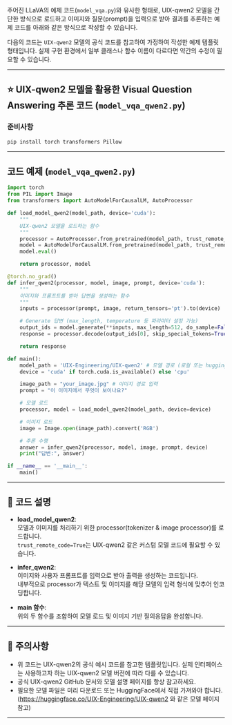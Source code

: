 주어진 LLaVA의 예제 코드(`model_vqa.py`)와 유사한 형태로, UIX-qwen2 모델을 간단한 방식으로 로드하고 이미지와 질문(prompt)을 입력으로 받아 결과를 추론하는 예제 코드를 아래와 같은 방식으로 작성할 수 있습니다.

다음의 코드는 `UIX-qwen2` 모델의 공식 코드를 참고하여 가정하여 작성한 예제 템플릿 형태입니다. 실제 구현 환경에서 일부 클래스나 함수 이름이 다르다면 약간의 수정이 필요할 수 있습니다.

---

## ⭐️ UIX-qwen2 모델을 활용한 Visual Question Answering 추론 코드 (`model_vqa_qwen2.py`)

### 준비사항

```bash
pip install torch transformers Pillow
```

---

## 코드 예제 (`model_vqa_qwen2.py`)

```python
import torch
from PIL import Image
from transformers import AutoModelForCausalLM, AutoProcessor

def load_model_qwen2(model_path, device='cuda'):
    """
    UIX-qwen2 모델을 로드하는 함수
    """
    processor = AutoProcessor.from_pretrained(model_path, trust_remote_code=True)
    model = AutoModelForCausalLM.from_pretrained(model_path, trust_remote_code=True).to(device)
    model.eval()

    return processor, model

@torch.no_grad()
def infer_qwen2(processor, model, image, prompt, device='cuda'):
    """
    이미지와 프롬프트를 받아 답변을 생성하는 함수
    """
    inputs = processor(prompt, image, return_tensors='pt').to(device)

    # Generate 답변 (max_length, temperature 등 파라미터 설정 가능)
    output_ids = model.generate(**inputs, max_length=512, do_sample=False)
    response = processor.decode(output_ids[0], skip_special_tokens=True)

    return response

def main():
    model_path = 'UIX-Engineering/UIX-qwen2' # 모델 경로 (로컬 또는 huggingface repo id)
    device = 'cuda' if torch.cuda.is_available() else 'cpu'

    image_path = "your_image.jpg" # 이미지 경로 입력
    prompt = "이 이미지에서 무엇이 보이나요?"

    # 모델 로드
    processor, model = load_model_qwen2(model_path, device=device)

    # 이미지 로드
    image = Image.open(image_path).convert('RGB')

    # 추론 수행
    answer = infer_qwen2(processor, model, image, prompt, device)
    print("답변:", answer)

if __name__ == '__main__':
    main()
```

---

## 📌 코드 설명 

- **load_model_qwen2**:  
  모델과 이미지를 처리하기 위한 processor(tokenizer & image processor)를 로드합니다.  
  `trust_remote_code=True`는 UIX-qwen2 같은 커스텀 모델 코드에 필요할 수 있습니다.

- **infer_qwen2**:  
  이미지와 사용자 프롬프트를 입력으로 받아 출력을 생성하는 코드입니다.  
  내부적으로 processor가 텍스트 및 이미지를 해당 모델의 입력 형식에 맞추어 인코딩합니다.

- **main 함수**:  
  위의 두 함수를 조합하여 모델 로드 및 이미지 기반 질의응답을 완성합니다.

---

## 🔖 주의사항

- 위 코드는 UIX-qwen2의 공식 예시 코드를 참고한 템플릿입니다. 실제 인터페이스는 사용하고자 하는 UIX-qwen2 모델 버전에 따라 다를 수 있습니다.  
- 공식 UIX-qwen2 GitHub 문서와 모델 설명 페이지를 항상 참고하세요.  
- 필요한 모델 파일은 미리 다운로드 또는 HuggingFace에서 직접 가져와야 합니다.  
  (https://huggingface.co/UIX-Engineering/UIX-qwen2 와 같은 모델 페이지 참고)  

---
